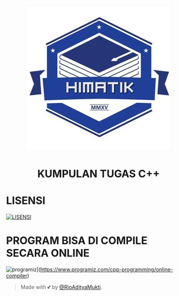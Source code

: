 <p align="center">
  <img src="./REPO/LOGO HIMATIK.jpg" alt="logo himatik">
</p>
<h1 align="center">
  <b>KUMPULAN TUGAS C++</b>
</h1>



# LISENSI
[![LISENSI](https://tse1.mm.bing.net/th?id=OIP.eEF4IGmeI2XBKsqws2-n3AHaBJ&pid=Api&P=0)](LISENSI)





# PROGRAM BISA DI COMPILE SECARA ONLINE
![programiz](https://user-images.githubusercontent.com/122080098/210964801-fc4d17a4-204c-49ed-8ca8-fbb4cc2dd214.jpg)](https://www.programiz.com/cpp-programming/online-compiler)








> Made with 💕 by [@RioAdityaMukti](https://t.me/xyzcoco).                                      
